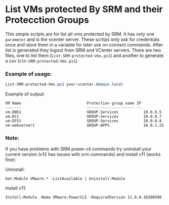 # List VMs protected By SRM and their Protecction Groups

This simple scripts are for list all vms protected by SRM. It has only one `parameter` and is the vcenter server.
These scrtips only ask for credentials once and store them in a variable for later use on connect commands. After list is generated they logout from SRM and VCenter servers.
There are two files, one to list them (`List-SRM-protected-Vms.ps1`) and another to generate a csv (`CSV-SRM-protected-Vms.ps1`)

### Example of usage:

```PowerShell
List-SRM-protected-Vms.ps1 your-vcenter.domain.local
```

Example of output:
```
VM Name                             Protection group name IP
-------                             --------------------- --
vm-DNS1                             GROUP-Services           10.0.0.5
vm-DC1                              GROUP-Services           10.0.0.7
vm-DFS1                             GROUP-Services           10.0.0.8
vm-webserver1                       GROUP-APPS               10.0.1.25
```

### Note:
If you have problems with SRM power-cli commands try uninstall your current version (v12 has issues with srm commands) and install v11 (works fine):

Uninstall:
```
Get-Module VMware.* -ListAvailable | Uninstall-Module
```

Install v11:
```
Install-Module -Name VMware.PowerCLI -RequiredVersion 11.0.0.10380590
```
